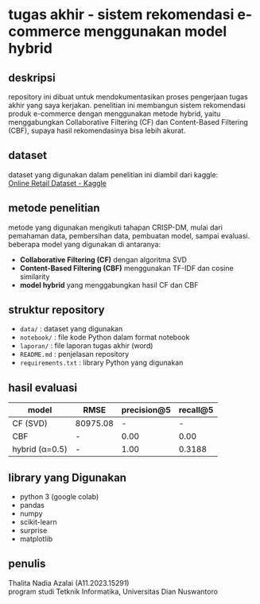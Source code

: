 # tugas akhir - sistem rekomendasi e-commerce menggunakan model hybrid

## deskripsi
repository ini dibuat untuk mendokumentasikan proses pengerjaan tugas akhir yang saya kerjakan. penelitian ini membangun sistem rekomendasi produk e-commerce dengan menggunakan metode hybrid, yaitu menggabungkan Collaborative Filtering (CF) dan Content-Based Filtering (CBF), supaya hasil rekomendasinya bisa lebih akurat.

## dataset
dataset yang digunakan dalam penelitian ini diambil dari kaggle:  
[Online Retail Dataset - Kaggle](https://www.kaggle.com/datasets/carrie1/ecommerce-data)

## metode penelitian
metode yang digunakan mengikuti tahapan CRISP-DM, mulai dari pemahaman data, pembersihan data, pembuatan model, sampai evaluasi. 
beberapa model yang digunakan di antaranya:
- **Collaborative Filtering (CF)** dengan algoritma SVD
- **Content-Based Filtering (CBF)** menggunakan TF-IDF dan cosine similarity
- **model hybrid** yang menggabungkan hasil CF dan CBF

## struktur repository
- `data/` : dataset yang digunakan
- `notebook/` : file kode Python dalam format notebook
- `laporan/` : file laporan tugas akhir (word)
- `README.md` : penjelasan repository
- `requirements.txt` : library Python yang digunakan

## hasil evaluasi
| model | RMSE | precision@5 | recall@5 |
|-------|------|-------------|----------|
| CF (SVD) | 80975.08 | - | - |
| CBF | - | 0.00 | 0.00 |
| hybrid (α=0.5) | - | 1.00 | 0.3188 |

## library yang Digunakan
- python 3 (google colab)
- pandas
- numpy
- scikit-learn
- surprise
- matplotlib

## penulis
Thalita Nadia Azalai (A11.2023.15291)  
program studi Tetknik Informatika, Universitas Dian Nuswantoro
